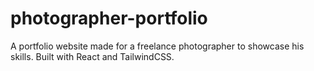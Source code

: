 # photographer-portfolio
 A portfolio website made for a freelance photographer to showcase his skills. Built with React and TailwindCSS.
